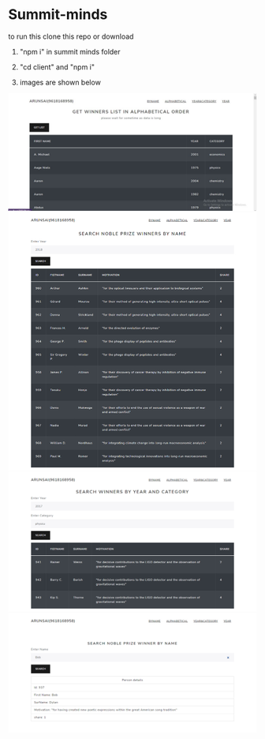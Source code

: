 # Summit-minds

to run this clone this repo or download
1. "npm i" in summit minds folder
2. "cd client" and "npm i"

3. images are shown below 

![Screenshot](alpahabetical.jpg)
![Screenshot](byYear.jpg)
![Screenshot](year&category.jpg)
![Screenshot](byname.jpg)
